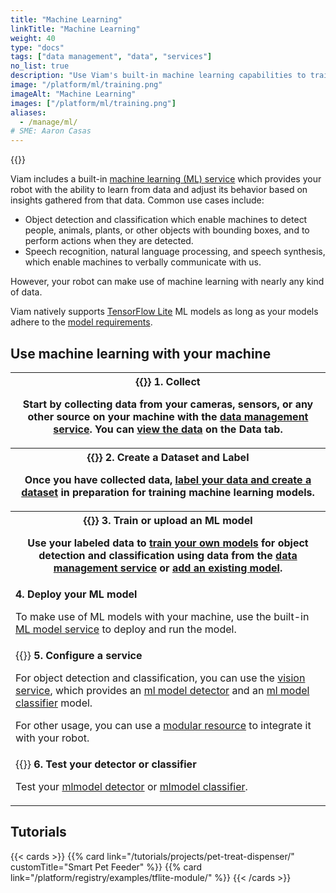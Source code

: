 ```yaml
---
title: "Machine Learning"
linkTitle: "Machine Learning"
weight: 40
type: "docs"
tags: ["data management", "data", "services"]
no_list: true
description: "Use Viam's built-in machine learning capabilities to train image classification models and deploy these models to your machines."
image: "/platform/ml/training.png"
imageAlt: "Machine Learning"
images: ["/platform/ml/training.png"]
aliases:
  - /manage/ml/
# SME: Aaron Casas
---
```


{{<imgproc src="/platform/ml/training.png" class="alignright" resize="400x" declaredimensions=true alt="ML training">}}

Viam includes a built-in [machine learning (ML) service](/platform/build/configure/services/ml/) which provides your robot with the ability to learn from data and adjust its behavior based on insights gathered from that data.
Common use cases include:

- Object detection and classification which enable machines to detect people, animals, plants, or other objects with bounding boxes, and to perform actions when they are detected.
- Speech recognition, natural language processing, and speech synthesis, which enable machines to verbally communicate with us.

However, your robot can make use of machine learning with nearly any kind of data.

Viam natively supports [TensorFlow Lite](https://www.tensorflow.org/lite) ML models as long as your models adhere to the [model requirements](/platform/build/configure/services/ml/#tflite_cpu-limitations).

## Use machine learning with your machine

<table>
  <tr>
    <th>{{<imgproc src="/platform/ml/collect.svg" class="fill alignright" style="max-width: 300px" declaredimensions=true alt="Collect data">}}
      <b>1. Collect</b>
      <p>Start by collecting data from your cameras, sensors, or any other source on your machine with the <a href="/platform/build/configure/services/data/">data management service</a>. You can <a href="/platform/data/view/">view the data</a> on the <b>Data tab</b>.</p>
    </th>
  </tr>
  <tr>
    <th>{{<imgproc src="/platform/ml/label.svg" class="fill alignleft" style="max-width: 300px" declaredimensions=true alt="Label data">}}
      <b>2. Create a Dataset and Label</b>
      <p>Once you have collected data, <a href="/platform/data/dataset/">label your data and create a dataset</a> in preparation for training machine learning models.</p>
    </th>
  </tr>
  <tr>
    <th>{{<imgproc src="/platform/ml/train.svg" class="fill alignright" style="max-width: 300px" declaredimensions=true alt="Train models">}}
      <b>3. Train or upload an ML model</b>
      <p>Use your labeled data to <a href="/platform/ml/train-model/">train your own models</a> for object detection and classification using data from the <a href="/platform/build/configure/services/data/">data management service</a> or <a href="/platform/ml/upload-model/">add an existing model</a>.</p>
    </th>
  </tr>
  <tr>
    <td>
      <b>4. Deploy your ML model</b>
      <p>To make use of ML models with your machine, use the built-in <a href="/platform/build/configure/services/ml/">ML model service</a> to deploy and run the model.</p>
    </td>
  </tr>
  <tr>
    <td>{{<imgproc src="/platform/ml/configure.svg" class="fill alignleft" style="max-width: 300px" declaredimensions=true alt="Configure a service">}}
      <b>5. Configure a service</b>
      <p>For object detection and classification, you can use the <a href="/platform/build/configure/services/vision/">vision service</a>, which provides an <a href="/platform/build/configure/services/vision/detection/#configure-an-mlmodel-detector">ml model detector</a> and an <a href="/platform/build/configure/services/vision/classification/#configure-an-mlmodel-classifier">ml model classifier</a> model.</p>
      <p>For other usage, you can use a <a href="/platform/registry/">modular resource</a> to integrate it with your robot.</p>
</td>
  </tr>
  <tr>
    <td>{{<imgproc src="platform/ml/deploy.svg" class="fill alignright" style="max-width: 300px" declaredimensions=true alt="Deploy your model">}}
      <b>6. Test your detector or classifier</b>
      <p>Test your <a href="/platform/build/configure/services/vision/detection/#test-your-detector">mlmodel detector</a> or <a href="/platform/build/configure/services/vision/classification/#test-your-classifier">mlmodel classifier</a>.</p>
    </td>
  </tr>
</table>

## Tutorials

{{< cards >}}
{{% card link="/tutorials/projects/pet-treat-dispenser/" customTitle="Smart Pet Feeder" %}}
{{% card link="/platform/registry/examples/tflite-module/" %}}
{{< /cards >}}
